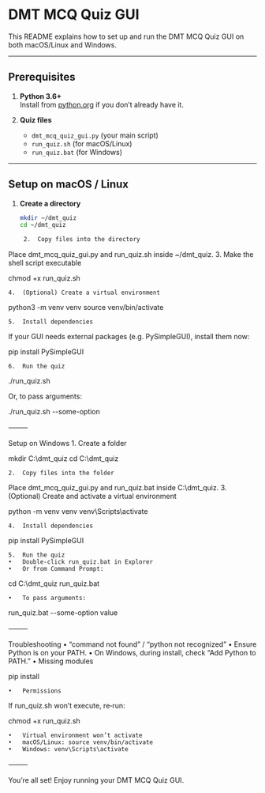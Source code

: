 # DMT MCQ Quiz GUI

This README explains how to set up and run the DMT MCQ Quiz GUI on both macOS/Linux and Windows.

---

## Prerequisites

1. **Python 3.6+**  
   Install from [python.org](https://python.org) if you don’t already have it.

2. **Quiz files**  
   - `dmt_mcq_quiz_gui.py` (your main script)  
   - `run_quiz.sh` (for macOS/Linux)  
   - `run_quiz.bat` (for Windows)

---

## Setup on macOS / Linux

1. **Create a directory**  
   ```bash
   mkdir ~/dmt_quiz
   cd ~/dmt_quiz

	2.	Copy files into the directory
Place dmt_mcq_quiz_gui.py and run_quiz.sh inside ~/dmt_quiz.
	3.	Make the shell script executable

chmod +x run_quiz.sh


	4.	(Optional) Create a virtual environment

python3 -m venv venv
source venv/bin/activate


	5.	Install dependencies
If your GUI needs external packages (e.g. PySimpleGUI), install them now:

pip install PySimpleGUI


	6.	Run the quiz

./run_quiz.sh

Or, to pass arguments:

./run_quiz.sh --some-option



⸻

Setup on Windows
	1.	Create a folder

mkdir C:\dmt_quiz
cd C:\dmt_quiz


	2.	Copy files into the folder
Place dmt_mcq_quiz_gui.py and run_quiz.bat inside C:\dmt_quiz.
	3.	(Optional) Create and activate a virtual environment

python -m venv venv
venv\Scripts\activate


	4.	Install dependencies

pip install PySimpleGUI


	5.	Run the quiz
	•	Double‑click run_quiz.bat in Explorer
	•	Or from Command Prompt:

cd C:\dmt_quiz
run_quiz.bat


	•	To pass arguments:

run_quiz.bat --some-option value



⸻

Troubleshooting
	•	“command not found” / “python not recognized”
	•	Ensure Python is on your PATH.
	•	On Windows, during install, check “Add Python to PATH.”
	•	Missing modules

pip install <module-name>


	•	Permissions
If run_quiz.sh won’t execute, re‑run:

chmod +x run_quiz.sh


	•	Virtual environment won’t activate
	•	macOS/Linux: source venv/bin/activate
	•	Windows: venv\Scripts\activate

⸻

You’re all set! Enjoy running your DMT MCQ Quiz GUI.
